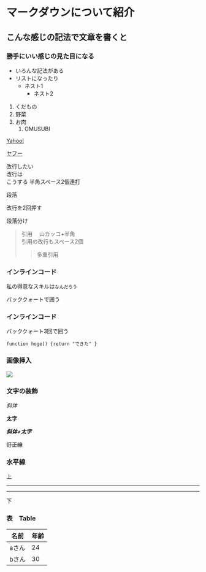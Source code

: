 # マークダウンについて紹介

## こんな感じの記法で文章を書くと

### 勝手にいい感じの見た目になる
- いろんな記法がある
- リストになったり
  - ネスト1
    - ネスト2
  
1. くだもの
2. 野菜
3. お肉
   1. OMUSUBI

[Yahoo!](https;//yahoo.co.jp)

[ヤフー][Yahoo!]

[Yahoo!]:https;//yahoo.co.jp

改行したい  
改行は  
こうする
半角スペース2個連打

段落

改行を2回押す

段落分け



> 引用　
> 山カッコ+半角  
> 引用の改行もスペース2個
>> 多重引用 


### インラインコード

私の得意なスキルは`なんだろう` 

バッククォートで囲う

### インラインコード
バッククォート3回で囲う
```
function hoge() {return "できた" }

```

### 画像挿入

![](https://www.eda-inc.jp/wp2016/wp-content/uploads/2016/06/599384639c430a6c3800dce9805030f4-1-1024x453.png)

### 文字の装飾

*斜体*

**太字**

***斜体+太字***

~~訂正線~~


### 水平線

上

***
___
下


### 表　Table

名前|年齢
-|-
aさん| 24
bさん| 30

